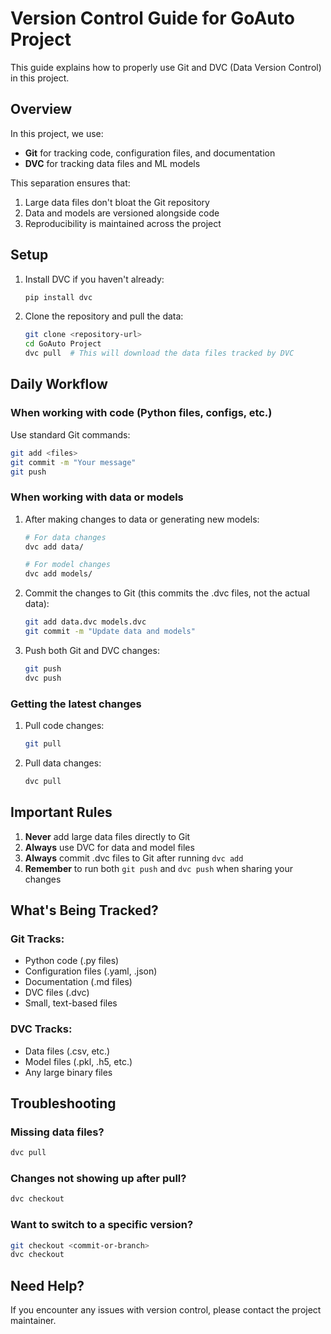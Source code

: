 # Version Control Guide for GoAuto Project

This guide explains how to properly use Git and DVC (Data Version Control) in this project.

## Overview

In this project, we use:
- **Git** for tracking code, configuration files, and documentation
- **DVC** for tracking data files and ML models

This separation ensures that:
1. Large data files don't bloat the Git repository
2. Data and models are versioned alongside code
3. Reproducibility is maintained across the project

## Setup

1. Install DVC if you haven't already:
   ```bash
   pip install dvc
   ```

2. Clone the repository and pull the data:
   ```bash
   git clone <repository-url>
   cd GoAuto Project
   dvc pull  # This will download the data files tracked by DVC
   ```

## Daily Workflow

### When working with code (Python files, configs, etc.)

Use standard Git commands:
```bash
git add <files>
git commit -m "Your message"
git push
```

### When working with data or models

1. After making changes to data or generating new models:
   ```bash
   # For data changes
   dvc add data/
   
   # For model changes
   dvc add models/
   ```

2. Commit the changes to Git (this commits the .dvc files, not the actual data):
   ```bash
   git add data.dvc models.dvc
   git commit -m "Update data and models"
   ```

3. Push both Git and DVC changes:
   ```bash
   git push
   dvc push
   ```

### Getting the latest changes

1. Pull code changes:
   ```bash
   git pull
   ```

2. Pull data changes:
   ```bash
   dvc pull
   ```

## Important Rules

1. **Never** add large data files directly to Git
2. **Always** use DVC for data and model files
3. **Always** commit .dvc files to Git after running `dvc add`
4. **Remember** to run both `git push` and `dvc push` when sharing your changes

## What's Being Tracked?

### Git Tracks:
- Python code (.py files)
- Configuration files (.yaml, .json)
- Documentation (.md files)
- DVC files (.dvc)
- Small, text-based files

### DVC Tracks:
- Data files (.csv, etc.)
- Model files (.pkl, .h5, etc.)
- Any large binary files

## Troubleshooting

### Missing data files?
```bash
dvc pull
```

### Changes not showing up after pull?
```bash
dvc checkout
```

### Want to switch to a specific version?
```bash
git checkout <commit-or-branch>
dvc checkout
```

## Need Help?

If you encounter any issues with version control, please contact the project maintainer.